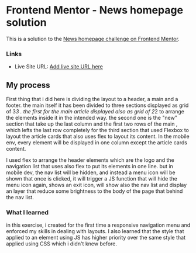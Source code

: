 # Frontend Mentor - News homepage solution

This is a solution to the [News homepage challenge on Frontend Mentor](https://www.frontendmentor.io/challenges/news-homepage-H6SWTa1MFl).

### Links

- Live Site URL: [Add live site URL here](https://your-live-site-url.com)

## My process
First thing that i did here is dividing the layout to a header, a main and a footer. the main itself it has been divided to three sections displayed as grid of 3*3 .
the first for the main article displayed also as grid of 2*2 to arrange the elements inside it in the intended way.
the second one is the "new" section that take up the last column and the first two rows of the main , which lefts the last row completely for the third section that used Flexbox to layout the article cards that also uses flex to layout its content.
In the mobile env, every element will be displayed in one column except the article cards content.


I used flex to arrange the header elements which are the logo and the navigation list that uses also flex to put its elements in one line.
but in mobile dev, the nav list will be hidden, and instead a menu icon will be shown that once is clicked, it will trigger a JS function that will  hide the menu icon again, shows an exit icon, will show also the nav list and display an layer that reduce some brightness to the body of the page that behind the nav list.

### What I learned
in this exercise, i created for the first time a responsive navigation menu and enforced my skills in dealing with layouts. I also learned that the style that applied to an element using JS has higher priority over the same style that applied using CSS which i didn't knew before.
